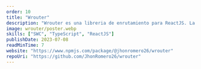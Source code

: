 ```yaml
---
order: 10
title: "Wrouter"
description: "Wrouter es una libreria de enrutamiento para ReactJS. La finalidad de esta libreria fue aprender sobre el funcionamiento de las librerias de enrutamiento en ReactJS. Desarrollado en base al aprendizaje adquirido con @midudev pero con variantes la funcionalidad de usar hooks."
image: wrouter/poster.webp
skills: ["SWC", "TypeScript", "ReactJS"]
publishDate: 2023-07-08
readMinTime: 7
website: "https://www.npmjs.com/package/@jhonromero26/wrouter"
repoUri: "https://github.com/JhonRomero26/wrouter"
---
```

